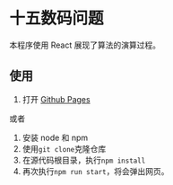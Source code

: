 # 十五数码问题

本程序使用 React 展现了算法的演算过程。

## 使用

1. 打开 [Github Pages](https://chen03.github.io/Fifty-five-game/)

或者

1. 安装 node 和 npm
2. 使用`git clone`克隆仓库
3. 在源代码根目录，执行`npm install`
4. 再次执行`npm run start`，将会弹出网页。